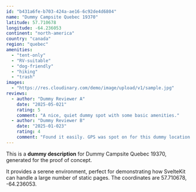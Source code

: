 ```yaml
---
id: "b431a6fe-b703-424a-ae16-6c92de4d6804"
name: "Dummy Campsite Quebec 19370"
latitude: 57.710678
longitude: -64.236053
continent: "north-america"
country: "canada"
region: "quebec"
amenities:
  - "tent-only"
  - "RV-suitable"
  - "dog-friendly"
  - "hiking"
  - "trash"
images:
  - "https://res.cloudinary.com/demo/image/upload/v1/sample.jpg"
reviews:
  - author: "Dummy Reviewer A"
    date: "2025-05-021"
    rating: 5
    comment: "A nice, quiet dummy spot with some basic amenities."
  - author: "Dummy Reviewer B"
    date: "2025-01-023"
    rating: 4
    comment: "Found it easily. GPS was spot on for this dummy location."
---
```


This is a **dummy description** for Dummy Campsite Quebec 19370, generated for the proof of concept.

It provides a serene environment, perfect for demonstrating how SvelteKit can handle a large number of static pages. The coordinates are 57.710678, -64.236053.
